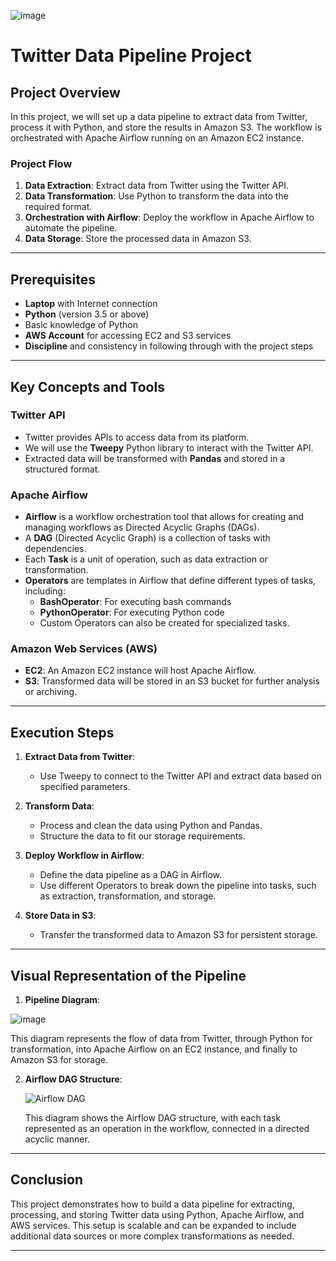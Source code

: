 ![image](https://github.com/user-attachments/assets/910f2324-03fc-45dd-bc68-4f4c085c8e91)


# Twitter Data Pipeline Project

## Project Overview

In this project, we will set up a data pipeline to extract data from Twitter, process it with Python, and store the results in Amazon S3. The workflow is orchestrated with Apache Airflow running on an Amazon EC2 instance.

### Project Flow

1. **Data Extraction**: Extract data from Twitter using the Twitter API.
2. **Data Transformation**: Use Python to transform the data into the required format.
3. **Orchestration with Airflow**: Deploy the workflow in Apache Airflow to automate the pipeline.
4. **Data Storage**: Store the processed data in Amazon S3.

---

## Prerequisites

- **Laptop** with Internet connection
- **Python** (version 3.5 or above)
- Basic knowledge of Python
- **AWS Account** for accessing EC2 and S3 services
- **Discipline** and consistency in following through with the project steps

---

## Key Concepts and Tools

### Twitter API
- Twitter provides APIs to access data from its platform.
- We will use the **Tweepy** Python library to interact with the Twitter API.
- Extracted data will be transformed with **Pandas** and stored in a structured format.

### Apache Airflow
- **Airflow** is a workflow orchestration tool that allows for creating and managing workflows as Directed Acyclic Graphs (DAGs).
- A **DAG** (Directed Acyclic Graph) is a collection of tasks with dependencies.
- Each **Task** is a unit of operation, such as data extraction or transformation.
- **Operators** are templates in Airflow that define different types of tasks, including:
  - **BashOperator**: For executing bash commands
  - **PythonOperator**: For executing Python code
  - Custom Operators can also be created for specialized tasks.

### Amazon Web Services (AWS)
- **EC2**: An Amazon EC2 instance will host Apache Airflow.
- **S3**: Transformed data will be stored in an S3 bucket for further analysis or archiving.

---

## Execution Steps

1. **Extract Data from Twitter**:
   - Use Tweepy to connect to the Twitter API and extract data based on specified parameters.

2. **Transform Data**:
   - Process and clean the data using Python and Pandas.
   - Structure the data to fit our storage requirements.

3. **Deploy Workflow in Airflow**:
   - Define the data pipeline as a DAG in Airflow.
   - Use different Operators to break down the pipeline into tasks, such as extraction, transformation, and storage.

4. **Store Data in S3**:
   - Transfer the transformed data to Amazon S3 for persistent storage.

---

## Visual Representation of the Pipeline

1. **Pipeline Diagram**:

  ![image](https://github.com/user-attachments/assets/910f2324-03fc-45dd-bc68-4f4c085c8e91)

   This diagram represents the flow of data from Twitter, through Python for transformation, into Apache Airflow on an EC2 instance, and finally to Amazon S3 for storage.

2. **Airflow DAG Structure**:

   ![Airflow DAG](path/to/second-image)

   This diagram shows the Airflow DAG structure, with each task represented as an operation in the workflow, connected in a directed acyclic manner.

--- 

## Conclusion

This project demonstrates how to build a data pipeline for extracting, processing, and storing Twitter data using Python, Apache Airflow, and AWS services. This setup is scalable and can be expanded to include additional data sources or more complex transformations as needed.

--- 

